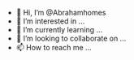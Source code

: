 - 👋 Hi, I’m @Abrahamhomes
- 👀 I’m interested in ...
- 🌱 I’m currently learning ...
- 💞️ I’m looking to collaborate on ...
- 📫 How to reach me ...

<!---
Abrahamhomes/Abrahamhomes is a ✨ special ✨ repository because its `README.md` (this file) appears on your GitHub profile.
You can click the Preview link to take a look at your changes.
--->
